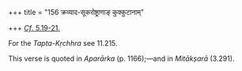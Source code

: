 +++
title = "156 क्रव्याद-सूकरोष्ट्राणाङ् कुक्कुटानाम्"

+++
[*Cf*.
5.19-21.](/hinduism/book/manusmriti-with-the-commentary-of-medhatithi/d/doc200394.html#comparative-notes)

For the *Tapta-Kṛchhra* see 11.215.

This verse is quoted in *Aparārka* (p. 1166);—and in *Mitākṣarā*
(3.291).


